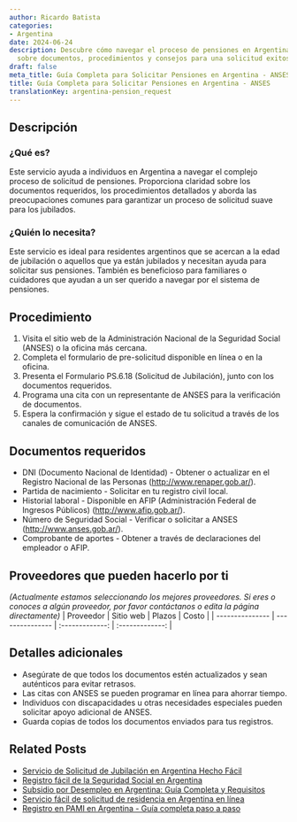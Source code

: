 ```yaml
---
author: Ricardo Batista
categories:
- Argentina
date: 2024-06-24
description: Descubre cómo navegar el proceso de pensiones en Argentina. Obtén información
  sobre documentos, procedimientos y consejos para una solicitud exitosa.
draft: false
meta_title: Guía Completa para Solicitar Pensiones en Argentina - ANSES
title: Guía Completa para Solicitar Pensiones en Argentina - ANSES
translationKey: argentina-pension_request
---
```



## Descripción
### ¿Qué es?
Este servicio ayuda a individuos en Argentina a navegar el complejo proceso de solicitud de pensiones. Proporciona claridad sobre los documentos requeridos, los procedimientos detallados y aborda las preocupaciones comunes para garantizar un proceso de solicitud suave para los jubilados.

### ¿Quién lo necesita?
Este servicio es ideal para residentes argentinos que se acercan a la edad de jubilación o aquellos que ya están jubilados y necesitan ayuda para solicitar sus pensiones. También es beneficioso para familiares o cuidadores que ayudan a un ser querido a navegar por el sistema de pensiones.

## Procedimiento

1. Visita el sitio web de la Administración Nacional de la Seguridad Social (ANSES) o la oficina más cercana.
2. Completa el formulario de pre-solicitud disponible en línea o en la oficina.
3. Presenta el Formulario PS.6.18 (Solicitud de Jubilación), junto con los documentos requeridos.
4. Programa una cita con un representante de ANSES para la verificación de documentos.
5. Espera la confirmación y sigue el estado de tu solicitud a través de los canales de comunicación de ANSES.

## Documentos requeridos

- DNI (Documento Nacional de Identidad) - Obtener o actualizar en el Registro Nacional de las Personas (http://www.renaper.gob.ar/).
- Partida de nacimiento - Solicitar en tu registro civil local.
- Historial laboral - Disponible en AFIP (Administración Federal de Ingresos Públicos) (http://www.afip.gob.ar/).
- Número de Seguridad Social - Verificar o solicitar a ANSES (http://www.anses.gob.ar/).
- Comprobante de aportes - Obtener a través de declaraciones del empleador o AFIP.

## Proveedores que pueden hacerlo por ti
_(Actualmente estamos seleccionando los mejores proveedores. Si eres o conoces a algún proveedor, por favor contáctanos o edita la página directamente)_
| Proveedor        |     Sitio web     |     Plazos    |       Costo      |
| --------------- | --------------- |  :-------------: | :-------------: |

## Detalles adicionales

- Asegúrate de que todos los documentos estén actualizados y sean auténticos para evitar retrasos.
- Las citas con ANSES se pueden programar en línea para ahorrar tiempo.
- Individuos con discapacidades u otras necesidades especiales pueden solicitar apoyo adicional de ANSES.
- Guarda copias de todos los documentos enviados para tus registros.
## Related Posts

- [Servicio de Solicitud de Jubilación en Argentina Hecho Fácil](https://tramitit.com/es/guides/argentina/solicitud_de_jubilaci%C3%B3n/)
- [Registro fácil de la Seguridad Social en Argentina](https://tramitit.com/es/guides/argentina/inscripci%C3%B3n_al_seguro_social/)
- [Subsidio por Desempleo en Argentina: Guía Completa y Requisitos](https://tramitit.com/es/guides/argentina/solicitud_de_subsidio_de_desempleo/)
- [Servicio fácil de solicitud de residencia en Argentina en línea](https://tramitit.com/es/guides/argentina/solicitud_de_residencia/)
- [Registro en PAMI en Argentina - Guía completa paso a paso](https://tramitit.com/es/guides/argentina/inscripci%C3%B3n_al_pami/)